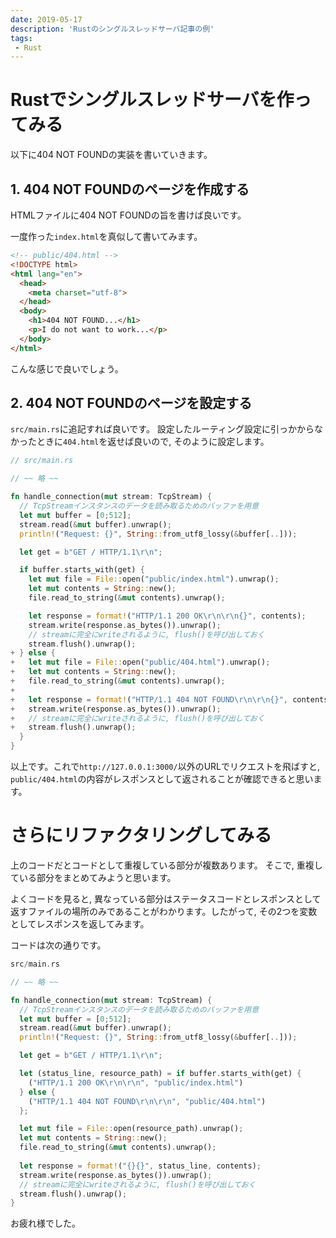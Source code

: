 ```yaml
---
date: 2019-05-17
description: 'Rustのシングルスレッドサーバ記事の例'
tags:
 - Rust
---
```


# Rustでシングルスレッドサーバを作ってみる
以下に404 NOT FOUNDの実装を書いていきます。

## 1. 404 NOT FOUNDのページを作成する
HTMLファイルに404 NOT FOUNDの旨を書けば良いです。

一度作った`index.html`を真似して書いてみます。

```html
<!-- public/404.html -->
<!DOCTYPE html>
<html lang="en">
  <head>
    <meta charset="utf-8">
  </head>
  <body>
    <h1>404 NOT FOUND...</h1>
    <p>I do not want to work...</p>
  </body>
</html>
```

こんな感じで良いでしょう。

## 2. 404 NOT FOUNDのページを設定する
`src/main.rs`に追記すれば良いです。
設定したルーティング設定に引っかからなかったときに`404.html`を返せば良いので, そのように設定します。

```rust
// src/main.rs

// ~~ 略 ~~

fn handle_connection(mut stream: TcpStream) {
  // TcpStreamインスタンスのデータを読み取るためのバッファを用意
  let mut buffer = [0;512];
  stream.read(&mut buffer).unwrap();
  println!("Request: {}", String::from_utf8_lossy(&buffer[..]));

  let get = b"GET / HTTP/1.1\r\n";

  if buffer.starts_with(get) {
    let mut file = File::open("public/index.html").unwrap();
    let mut contents = String::new();
    file.read_to_string(&mut contents).unwrap();

    let response = format!("HTTP/1.1 200 OK\r\n\r\n{}", contents);
    stream.write(response.as_bytes()).unwrap();
    // streamに完全にwriteされるように, flush()を呼び出しておく
    stream.flush().unwrap();
+ } else {
+   let mut file = File::open("public/404.html").unwrap();
+   let mut contents = String::new();
+   file.read_to_string(&mut contents).unwrap();
+
+   let response = format!("HTTP/1.1 404 NOT FOUND\r\n\r\n{}", contents);
+   stream.write(response.as_bytes()).unwrap();
+   // streamに完全にwriteされるように, flush()を呼び出しておく
+   stream.flush().unwrap();  
  }
}
```

以上です。これで`http://127.0.0.1:3000/`以外のURLでリクエストを飛ばすと, `public/404.html`の内容がレスポンスとして返されることが確認できると思います。

# さらにリファクタリングしてみる
上のコードだとコードとして重複している部分が複数あります。
そこで, 重複している部分をまとめてみようと思います。

よくコードを見ると, 異なっている部分はステータスコードとレスポンスとして返すファイルの場所のみであることがわかります。したがって, その2つを変数としてレスポンスを返してみます。

コードは次の通りです。

```rust
src/main.rs

// ~~ 略 ~~

fn handle_connection(mut stream: TcpStream) {
  // TcpStreamインスタンスのデータを読み取るためのバッファを用意
  let mut buffer = [0;512];
  stream.read(&mut buffer).unwrap();
  println!("Request: {}", String::from_utf8_lossy(&buffer[..]));

  let get = b"GET / HTTP/1.1\r\n";

  let (status_line, resource_path) = if buffer.starts_with(get) {
    ("HTTP/1.1 200 OK\r\n\r\n", "public/index.html")
  } else {
    ("HTTP/1.1 404 NOT FOUND\r\n\r\n", "public/404.html")
  };

  let mut file = File::open(resource_path).unwrap();
  let mut contents = String::new();
  file.read_to_string(&mut contents).unwrap();
  
  let response = format!("{}{}", status_line, contents);
  stream.write(response.as_bytes()).unwrap();
  // streamに完全にwriteされるように, flush()を呼び出しておく
  stream.flush().unwrap();
}
```

お疲れ様でした。

